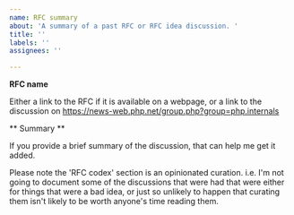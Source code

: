 ```yaml
---
name: RFC summary
about: 'A summary of a past RFC or RFC idea discussion. '
title: ''
labels: ''
assignees: ''

---
```


**RFC name**

Either a link to the RFC if it is available on a webpage, or a link to the discussion on https://news-web.php.net/group.php?group=php.internals

** Summary ** 

If you provide a brief summary of the discussion, that can help me get it added.

Please note the 'RFC codex' section is an opinionated curation. i.e. I'm not going to document some of the discussions that were had that were either for things that were a bad idea, or just so unlikely to happen that curating them isn't likely to be worth anyone's time reading them.
